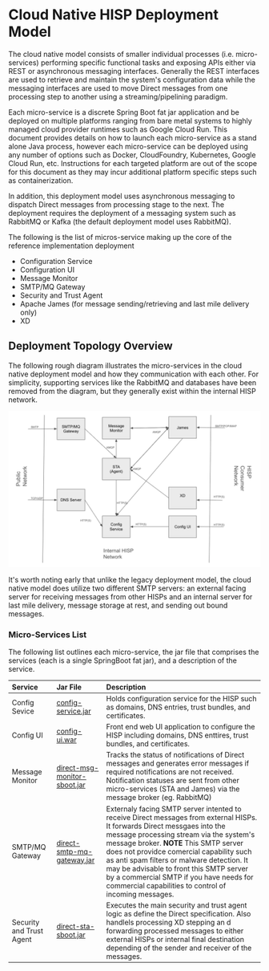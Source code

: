 # Cloud Native HISP Deployment Model

The cloud native model consists of smaller individual processes (i.e. micro-services) performing specific functional tasks and exposing APIs
either via REST or asynchronous messaging interfaces.  Generally the REST interfaces are used to retrieve and maintain the system's configuration
data while the messaging interfaces are used to move Direct messages from one processing step to another using a streaming/pipelining paradigm.

Each micro-service is a discrete Spring Boot fat jar application and be deployed on multiple platforms ranging from bare metal systems to highly
managed cloud provider runtimes such as Google Cloud Run.  This document provides details on how to launch each micro-service as a stand alone Java process,
however each micro-service can be deployed using any number of options such as Docker, CloudFoundry, Kubernetes, Google Cloud Run, etc.  Instructions
for each targeted platform are out of the scope for this document as they may incur additional platform specific steps such as containerization.

In addition, this deployment model uses asynchronous messaging to dispatch Direct messages from processing stage to the next.  The deployment requires
the deployment of a messaging system such as RabbitMQ or Kafka (the default deployment model uses RabbitMQ).

The following is the list of micros-service making up the core of the reference implementation deployment

* Configuration Service
* Configuration UI
* Message Monitor
* SMTP/MQ Gateway
* Security and Trust Agent
* Apache James (for message sending/retrieving and last mile delivery only) 
* XD 

## Deployment Topology Overview

The following rough diagram illustrates the micro-services in the cloud native deployment model and how they communication with each other.
For simplicity, supporting services like the RabbitMQ and databases have been removed from the diagram, but they generally exist within
the internal HISP network. 

![directRICloudNativeOverview](assets/directRICloudNativeOverview.png)


It's worth noting early that unlike the legacy deployment model, the cloud native model does utilize two different SMTP servers: an external facing server for
receiving messages from other HISPs and an internal server for last mile delivery, message storage at rest, and sending out bound messages.

### Micro-Services List

The following list outlines each micro-service, the jar file that comprises the services (each is a single SpringBoot fat jar), and a description of the service.

| Service | Jar File | Description |
| :---         | :---           | :---          |
| Config Sevice     | [config-service.jar](https://repo.maven.apache.org/maven2/org/nhind/config-service/8.1.0/config-service-8.1.0.jar) | Holds configuration service for the HISP such as domains, DNS entries, trust bundles, and certificates.  |
| Config UI         | [config-ui.war](https://repo.maven.apache.org/maven2/org/nhind/config-ui/8.1.0/config-ui-8.1.0.war) | Front end web UI application to configure the HISP including domains, DNS enttires, trust bundles, and certificates.  |
| Message Monitor   | [direct-msg-monitor-sboot.jar](https://repo.maven.apache.org/maven2/org/nhind/direct-msg-monitor-sboot/8.1.0/direct-msg-monitor-sboot-8.1.0.jar) | Tracks the status of notifications of Direct messages and generates error messages if required notifications are not received.  Notification statuses are sent from other micro-services (STA and James) via the message broker (eg. RabbitMQ) |
| SMTP/MQ Gateway   | [direct-smtp-mq-gateway.jar](https://repo.maven.apache.org/maven2/org/nhind/direct-smtp-mq-gateway/8.1.0/direct-smtp-mq-gateway-8.1.0.jar) | Externaly facing SMTP server intented to receive Direct messages from external HISPs.  It forwards Direct messgaes into the message processing stream via the system's message broker.  **NOTE**  This SMTP server does not providce comercial capability such as anti spam filters or malware detection.  It may be advisable to front this SMTP server by a commercial SMTP if you have needs for commercial capabilities to control of incoming messages.  |
| Security and Trust Agent | [direct-sta-sboot.jar]([config-service-8.1.0.jar](https://repo.maven.apache.org/maven2/org/nhind/direct-sta-sboot/8.1.0/direct-sta-sboot-8.1.0.jar)) | Executes the main security and trust agent logic as define the Direct specification.  Also handlels processing XD stepping an d forwarding processed messages to either external HISPs or internal final destination depending of the sender and receiver of the messages.  |
